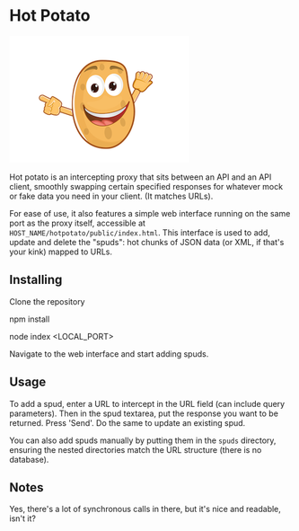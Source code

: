 # Hot Potato

![Image of a hot potato](https://github.com/davedx/hot-potato/raw/master/public/potato.png)

Hot potato is an intercepting proxy that sits between an API and an API client, smoothly swapping certain specified responses for whatever mock or fake data you need in your client. (It matches URLs).

For ease of use, it also features a simple web interface running on the same port as the proxy itself, accessible at ```HOST_NAME/hotpotato/public/index.html```. This interface is used to add, update and delete the "spuds": hot chunks of JSON data (or XML, if that's your kink) mapped to URLs.

## Installing

Clone the repository

  npm install

  node index <HOST> <LOCAL_PORT>

Navigate to the web interface and start adding spuds.

## Usage

To add a spud, enter a URL to intercept in the URL field (can include query parameters). Then in the spud textarea, put the response you want to be returned. Press 'Send'. Do the same to update an existing spud.

You can also add spuds manually by putting them in the ```spuds``` directory, ensuring the nested directories match the URL structure (there is no database).

## Notes

Yes, there's a lot of synchronous calls in there, but it's nice and readable, isn't it?